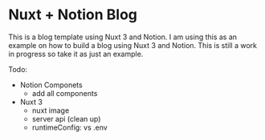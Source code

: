 # Nuxt + Notion Blog

This is a blog template using Nuxt 3 and Notion. I am using this as an example on how to build a blog using Nuxt 3 and Notion. This is still a work in progress so take it as just an example.

Todo:

- Notion Componets
  - add all components
- Nuxt 3
  - nuxt image
  - server api (clean up)
  - runtimeConfig: vs .env
